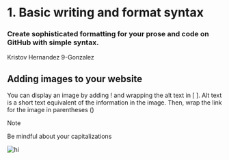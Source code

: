 # 1. Basic writing and format syntax
  ### Create sophisticated formatting for your prose and code on GitHub with simple syntax.
Kristov Hernandez 9-Gonzalez


## Adding images to your website
You can display an image by adding ! and wrapping the alt text in [ ]. Alt text is a short text equivalent of the information in the image. Then, wrap the link for the image in parentheses ()


> [!NOTE]
> Be mindful about your capitalizations 

  






![hi](https://jhs.adnu.edu.ph/pluginfile.php/1/theme_remui/section_html/942325426/welcomebg.png)
